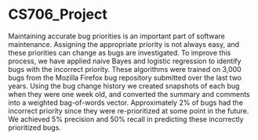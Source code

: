 # CS706_Project
Maintaining accurate bug priorities is an important part of software maintenance. Assigning the appropriate priority is not always easy, and these priorities can change as bugs are investigated. To improve this process, we have applied naive Bayes and logistic regression to identify bugs with the incorrect priority. These algorithms were trained on 3,000 bugs from the Mozilla Firefox bug repository submitted over the last two years. Using the bug change history we created snapshots of each bug when they were one week old, and converted the summary and comments into a weighted bag-of-words vector. Approximately 2% of bugs had the incorrect priority since they were re-prioritized at some point in the future. We achieved 5% precision and 50% recall in predicting these incorrectly prioritized bugs.
